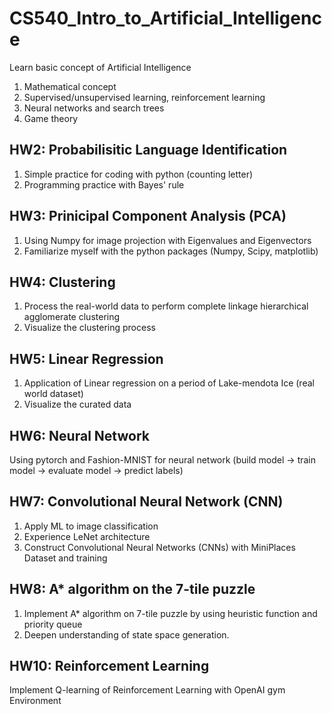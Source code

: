 # CS540_Intro_to_Artificial_Intelligence

Learn basic concept of Artificial Intelligence
1. Mathematical concept
2. Supervised/unsupervised learning, reinforcement learning
3. Neural networks and search trees
4. Game theory



## HW2: Probabilisitic Language Identification

1. Simple practice for coding with python (counting letter)
2. Programming practice with Bayes' rule



## HW3: Prinicipal Component Analysis (PCA)

1. Using Numpy for image projection with Eigenvalues and Eigenvectors
2. Familiarize myself with the python packages (Numpy, Scipy, matplotlib)



## HW4: Clustering

1. Process the real-world data to perform complete linkage hierarchical agglomerate clustering
2. Visualize the clustering process



## HW5: Linear Regression

1. Application of Linear regression on a period of Lake-mendota Ice (real world dataset)
2. Visualize the curated data 



## HW6: Neural Network

Using pytorch and Fashion-MNIST for neural network
(build model -> train model -> evaluate model -> predict labels)



## HW7: Convolutional Neural Network (CNN)

1. Apply ML to image classification
2. Experience LeNet architecture
3. Construct Convolutional Neural Networks (CNNs) with MiniPlaces Dataset and training



## HW8: A* algorithm on the 7-tile puzzle

1. Implement A* algorithm on 7-tile puzzle by using heuristic function and priority queue
2. Deepen understanding of state space generation.


## HW10: Reinforcement Learning

Implement Q-learning of Reinforcement Learning with OpenAI gym Environment




